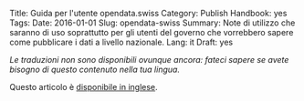 Title: Guida per l'utente opendata.swiss
Category: Publish
Handbook: yes
Tags:
Date: 2016-01-01
Slug: opendata-swiss
Summary: Note di utilizzo che saranno di uso soprattutto per gli utenti del governo che vorrebbero sapere come pubblicare i dati a livello nazionale.
Lang: it
Draft: yes


<em>Le traduzioni non sono disponibili ovunque ancora: fateci sapere se avete bisogno di questo contenuto nella tua lingua.</em>

Questo articolo è [disponibile in inglese](/en/handbook/opendata-swiss).
